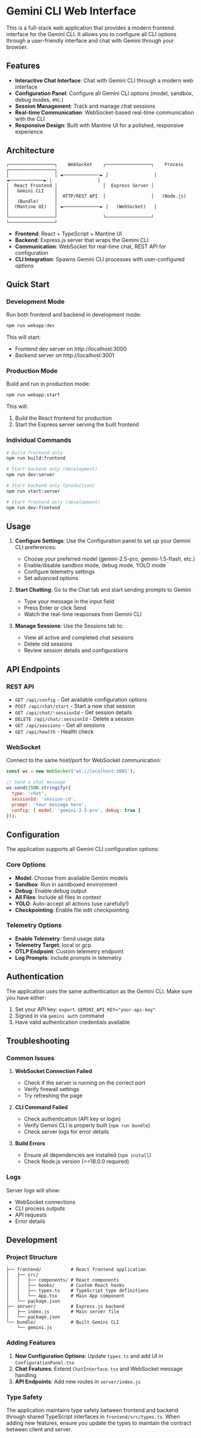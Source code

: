# Gemini CLI Web Interface

This is a full-stack web application that provides a modern frontend interface for the Gemini CLI. It allows you to configure all CLI options through a user-friendly interface and chat with Gemini through your browser.

## Features

- **Interactive Chat Interface**: Chat with Gemini CLI through a modern web interface
- **Configuration Panel**: Configure all Gemini CLI options (model, sandbox, debug modes, etc.)
- **Session Management**: Track and manage chat sessions
- **Real-time Communication**: WebSocket-based real-time communication with the CLI
- **Responsive Design**: Built with Mantine UI for a polished, responsive experience

## Architecture

```
┌─────────────────┐    WebSocket    ┌─────────────────┐    Process     ┌─────────────────┐
│                 │ ◄──────────────► │                 │ ◄─────────────► │                 │
│  React Frontend │                 │  Express Server │                 │   Gemini CLI    │
│                 │  HTTP/REST API  │                 │   (Node.js)     │   (Bundle)      │
│  (Mantine UI)   │ ◄──────────────► │   (WebSocket)   │                 │                 │
└─────────────────┘                 └─────────────────┘                 └─────────────────┘
```

- **Frontend**: React + TypeScript + Mantine UI
- **Backend**: Express.js server that wraps the Gemini CLI
- **Communication**: WebSocket for real-time chat, REST API for configuration
- **CLI Integration**: Spawns Gemini CLI processes with user-configured options

## Quick Start

### Development Mode

Run both frontend and backend in development mode:

```bash
npm run webapp:dev
```

This will start:
- Frontend dev server on http://localhost:3000
- Backend server on http://localhost:3001

### Production Mode

Build and run in production mode:

```bash
npm run webapp:start
```

This will:
1. Build the React frontend for production
2. Start the Express server serving the built frontend

### Individual Commands

```bash
# Build frontend only
npm run build:frontend

# Start backend only (development)
npm run dev:server

# Start backend only (production)
npm run start:server

# Start frontend only (development)
npm run dev:frontend
```

## Usage

1. **Configure Settings**: Use the Configuration panel to set up your Gemini CLI preferences:
   - Choose your preferred model (gemini-2.5-pro, gemini-1.5-flash, etc.)
   - Enable/disable sandbox mode, debug mode, YOLO mode
   - Configure telemetry settings
   - Set advanced options

2. **Start Chatting**: Go to the Chat tab and start sending prompts to Gemini
   - Type your message in the input field
   - Press Enter or click Send
   - Watch the real-time responses from Gemini CLI

3. **Manage Sessions**: Use the Sessions tab to:
   - View all active and completed chat sessions
   - Delete old sessions
   - Review session details and configurations

## API Endpoints

### REST API

- `GET /api/config` - Get available configuration options
- `POST /api/chat/start` - Start a new chat session
- `GET /api/chat/:sessionId` - Get session details
- `DELETE /api/chat/:sessionId` - Delete a session
- `GET /api/sessions` - Get all sessions
- `GET /api/health` - Health check

### WebSocket

Connect to the same host/port for WebSocket communication:

```javascript
const ws = new WebSocket('ws://localhost:3001');

// Send a chat message
ws.send(JSON.stringify({
  type: 'chat',
  sessionId: 'session-id',
  prompt: 'Your message here',
  config: { model: 'gemini-2.5-pro', debug: true }
}));
```

## Configuration

The application supports all Gemini CLI configuration options:

### Core Options
- **Model**: Choose from available Gemini models
- **Sandbox**: Run in sandboxed environment
- **Debug**: Enable debug output
- **All Files**: Include all files in context
- **YOLO**: Auto-accept all actions (use carefully!)
- **Checkpointing**: Enable file edit checkpointing

### Telemetry Options
- **Enable Telemetry**: Send usage data
- **Telemetry Target**: local or gcp
- **OTLP Endpoint**: Custom telemetry endpoint
- **Log Prompts**: Include prompts in telemetry

## Authentication

The application uses the same authentication as the Gemini CLI. Make sure you have either:

1. Set your API key: `export GEMINI_API_KEY="your-api-key"`
2. Signed in via `gemini auth` command
3. Have valid authentication credentials available

## Troubleshooting

### Common Issues

1. **WebSocket Connection Failed**
   - Check if the server is running on the correct port
   - Verify firewall settings
   - Try refreshing the page

2. **CLI Command Failed**
   - Check authentication (API key or login)
   - Verify Gemini CLI is properly built (`npm run bundle`)
   - Check server logs for error details

3. **Build Errors**
   - Ensure all dependencies are installed (`npm install`)
   - Check Node.js version (>=18.0.0 required)

### Logs

Server logs will show:
- WebSocket connections
- CLI process outputs
- API requests
- Error details

## Development

### Project Structure

```
├── frontend/           # React frontend application
│   ├── src/
│   │   ├── components/ # React components
│   │   ├── hooks/      # Custom React hooks
│   │   ├── types.ts    # TypeScript type definitions
│   │   └── App.tsx     # Main App component
│   └── package.json
├── server/             # Express.js backend
│   ├── index.js        # Main server file
│   └── package.json
└── bundle/             # Built Gemini CLI
    └── gemini.js
```

### Adding Features

1. **New Configuration Options**: Update `types.ts` and add UI in `ConfigurationPanel.tsx`
2. **Chat Features**: Extend `ChatInterface.tsx` and WebSocket message handling
3. **API Endpoints**: Add new routes in `server/index.js`

### Type Safety

The application maintains type safety between frontend and backend through shared TypeScript interfaces in `frontend/src/types.ts`. When adding new features, ensure you update the types to maintain the contract between client and server.